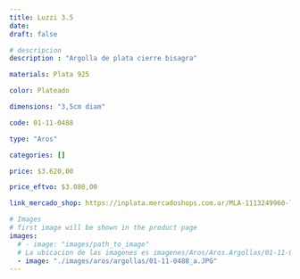 ```yaml
---
title: Luzzi 3.5
date: 
draft: false

# descripcion
description : "Argolla de plata cierre bisagra"

materials: Plata 925

color: Plateado

dimensions: "3,5cm diam"

code: 01-11-0488

type: "Aros"

categories: []

price: $3.620,00

price_eftvo: $3.080,00

link_mercado_shop: https://inplata.mercadoshops.com.ar/MLA-1113249960-luzzi-3.5-_JM

# Images
# first image will be shown in the product page
images:
  # - image: "images/path_to_image"
  # La ubicacion de las imagenes es imagenes/Aros/Aros.Argollas/01-11-0488-luzzi-3.5
  - image: "./images/aros/argollas/01-11-0488_a.JPG"
---
```

